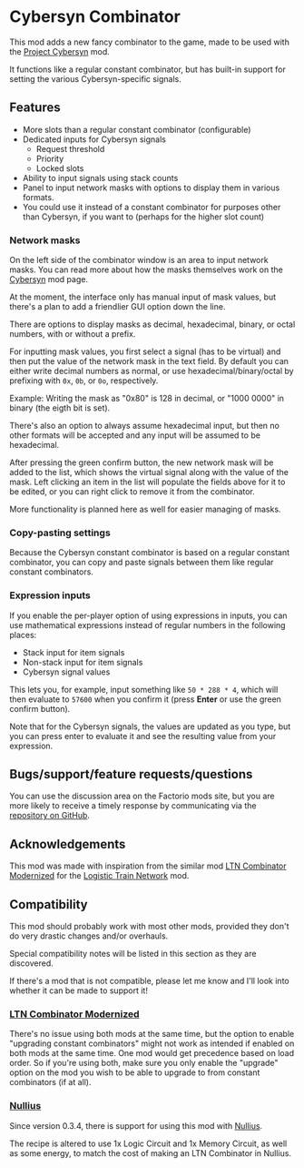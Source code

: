 # Cybersyn Combinator

This mod adds a new fancy combinator to the game, made to be used with the [Project Cybersyn][cybersyn] mod.

It functions like a regular constant combinator, but has built-in support for setting the various Cybersyn-specific signals.

## Features

 - More slots than a regular constant combinator (configurable)
 - Dedicated inputs for Cybersyn signals
   - Request threshold
   - Priority
   - Locked slots
 - Ability to input signals using stack counts
 - Panel to input network masks with options to display them in various formats.
 - You could use it instead of a constant combinator for purposes other than Cybersyn, if you want to (perhaps for the higher slot count)

### Network masks

On the left side of the combinator window is an area to input network masks.
You can read more about how the masks themselves work on the [Cybersyn][cybersyn] mod page.

At the moment, the interface only has manual input of mask values, but there's a plan to add a friendlier GUI option down the line.

There are options to display masks as decimal, hexadecimal, binary, or octal numbers, with or without a prefix.

For inputting mask values, you first select a signal (has to be virtual) and then put the value of the network mask in the text field.
By default you can either write decimal numbers as normal, or use hexadecimal/binary/octal by prefixing with `0x`, `0b`, or `0o`, respectively.

Example: Writing the mask as "0x80" is 128 in decimal, or "1000 0000" in binary (the eigth bit is set).

There's also an option to always assume hexadecimal input, but then no other formats will be accepted and any input will be assumed to be hexadecimal.

After pressing the green confirm button, the new network mask will be added to the list, which shows the virtual signal along with the value of the mask.
Left clicking an item in the list will populate the fields above for it to be edited, or you can right click to remove it from the combinator.

More functionality is planned here as well for easier managing of masks.

### Copy-pasting settings

Because the Cybersyn constant combinator is based on a regular constant combinator, you can copy and paste signals between them like regular constant combinators.

### Expression inputs

If you enable the per-player option of using expressions in inputs, you can use mathematical expressions instead of regular numbers in the following places:

 - Stack input for item signals
 - Non-stack input for item signals
 - Cybersyn signal values

This lets you, for example, input something like `50 * 288 * 4`, which will then evaluate to `57600` when you confirm it (press **Enter** or use the green confirm button).

Note that for the Cybersyn signals, the values are updated as you type, but you can press enter to evaluate it and see the resulting value from your expression.

## Bugs/support/feature requests/questions

You can use the discussion area on the Factorio mods site, but you are more likely to receive a timely response by communicating via the [repository on GitHub][github].

## Acknowledgements

This mod was made with inspiration from the similar mod [LTN Combinator Modernized][ltnc] for the [Logistic Train Network][ltn] mod.

## Compatibility

This mod should probably work with most other mods, provided they don't do very drastic changes and/or overhauls.

Special compatibility notes will be listed in this section as they are discovered.

If there's a mod that is not compatible, please let me know and I'll look into whether it can be made to support it!

### [LTN Combinator Modernized][ltnc]

There's no issue using both mods at the same time, but the option to enable "upgrading constant combinators" might not work as intended if enabled on both mods at the same time.
One mod would get precedence based on load order.
So if you're using both, make sure you only enable the "upgrade" option on the mod you wish to be able to upgrade to from constant combinators (if at all).

### [Nullius][]

Since version 0.3.4, there is support for using this mod with [Nullius][].

The recipe is altered to use 1x Logic Circuit and 1x Memory Circuit, as well as some energy, to match the cost of making an LTN Combinator in Nullius.

[github]: https://github.com/Sharparam/cybersyn-combinator
[cybersyn]: https://mods.factorio.com/mod/cybersyn
[ltnc]: https://mods.factorio.com/mod/LTN_Combinator_Modernized
[ltn]: https://mods.factorio.com/mod/LogisticTrainNetwork
[nullius]: https://mods.factorio.com/mod/nullius
